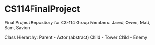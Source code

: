 # CS114FinalProject
Final Project Repository for CS-114
Group Members: Jared, Owen, Matt, Sam, Savion

Class Hierarchy:
Parent - Actor (abstract)
Child - Tower
Child - Enemy
